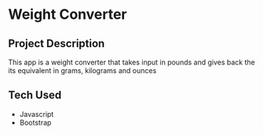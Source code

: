 # **Weight Converter**

## Project Description

This app is a weight converter that takes input in pounds and gives back the its equivalent in grams, kilograms and ounces

## Tech Used

- Javascript
- Bootstrap
